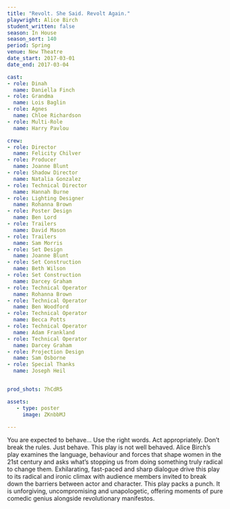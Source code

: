 ```yaml
---
title: "Revolt. She Said. Revolt Again."
playwright: Alice Birch
student_written: false
season: In House
season_sort: 140
period: Spring
venue: New Theatre
date_start: 2017-03-01
date_end: 2017-03-04

cast:
- role: Dinah
  name: Daniella Finch
- role: Grandma
  name: Lois Baglin
- role: Agnes
  name: Chloe Richardson
- role: Multi-Role
  name: Harry Pavlou

crew:
- role: Director
  name: Felicity Chilver
- role: Producer
  name: Joanne Blunt
- role: Shadow Director
  name: Natalia Gonzalez
- role: Technical Director
  name: Hannah Burne
- role: Lighting Designer
  name: Rohanna Brown
- role: Poster Design
  name: Ben Lord
- role: Trailers
  name: David Mason
- role: Trailers
  name: Sam Morris
- role: Set Design
  name: Joanne Blunt
- role: Set Construction
  name: Beth Wilson
- role: Set Construction
  name: Darcey Graham
- role: Technical Operator
  name: Rohanna Brown
- role: Technical Operator
  name: Ben Woodford
- role: Technical Operator
  name: Becca Potts
- role: Technical Operator
  name: Adam Frankland
- role: Technical Operator
  name: Darcey Graham
- role: Projection Design
  name: Sam Osborne
- role: Special Thanks
  name: Joseph Heil


prod_shots: 7hCdR5

assets:
   - type: poster
     image: ZKnbbMJ

---
```


You are expected to behave… Use the right words. Act appropriately. Don’t break the rules. Just behave. This play is not well behaved. Alice Birch’s play examines the language, behaviour and forces that shape women in the 21st century and asks what’s stopping us from doing something truly radical to change them. Exhilarating, fast-paced and sharp dialogue drive this play to its radical and ironic climax with audience members invited to break down the barriers between actor and character. This play packs a punch. It is unforgiving, uncompromising and unapologetic, offering moments of pure comedic genius alongside revolutionary manifestos.

